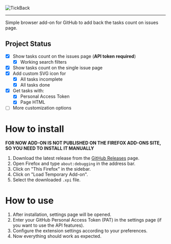 ![TickBack](https://github.com/user-attachments/assets/e404f8b3-2a68-4b63-b6a9-e6c30c7957b3)

---

Simple browser add-on for GitHub to add back the tasks count on issues page.

## Project Status

- [x] Show tasks count on the issues page (__API token required__)
    - [x] Working search filters
- [x] Show tasks count on the single issue page 
- [x] Add custom SVG icon for
    - [x] All tasks incomplete
    - [x] All tasks done
- [x] Get tasks with:
    - [x] Personal Access Token
    - [x] Page HTML
- [ ] More customization options

# How to install

**FOR NOW ADD-ON IS NOT PUBLISHED ON THE FIREFOX ADD-ONS SITE, SO YOU NEED TO INSTALL IT MANUALLY**

1. Download the latest release from the [GitHub Releases](https://github.com/yourusername/TickBack/releases) page.
2. Open Firefox and type `about:debugging` in the address bar.
3. Click on "This Firefox" in the sidebar.
4. Click on "Load Temporary Add-on".
5. Select the downloaded `.xpi` file.

# How to use

1. After installation, settings page will be opened.
2. Enter your GitHub Personal Access Token (PAT) in the settings page (if you want to use the API features).
3. Configure the extension settings according to your preferences.
4. Now everything should work as expected.

